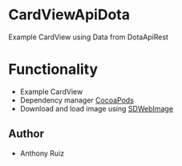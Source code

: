 # CardViewApiDota
Example CardView using Data from DotaApiRest

# Functionality
- Example CardView
- Dependency manager [CocoaPods](https://cocoapods.org/)
- Download and load image using [SDWebImage](https://github.com/rs/SDWebImage)

## Author
- Anthony Ruiz 
